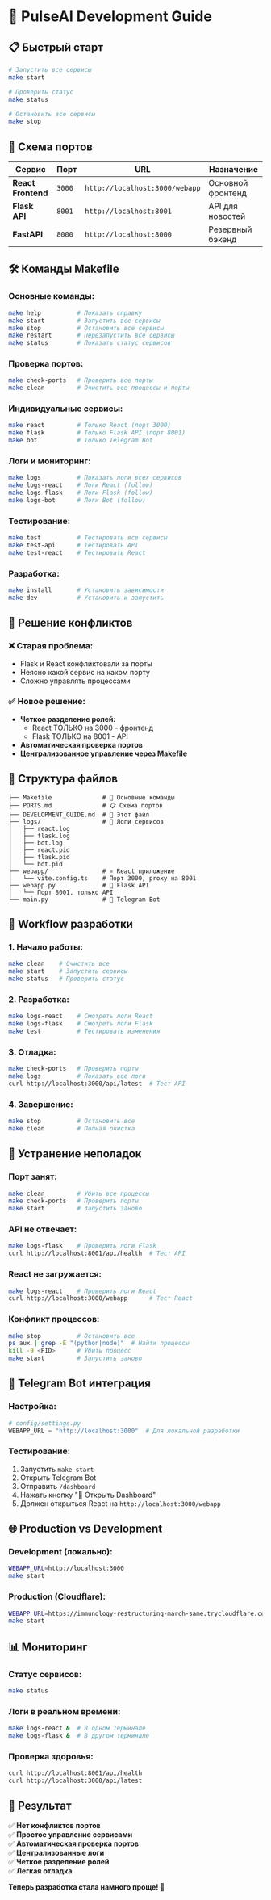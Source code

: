 # 🚀 PulseAI Development Guide

## 📋 **Быстрый старт**

```bash
# Запустить все сервисы
make start

# Проверить статус
make status

# Остановить все сервисы
make stop
```

## 🎯 **Схема портов**

| Сервис | Порт | URL | Назначение |
|--------|------|-----|------------|
| **React Frontend** | `3000` | `http://localhost:3000/webapp` | Основной фронтенд |
| **Flask API** | `8001` | `http://localhost:8001` | API для новостей |
| **FastAPI** | `8000` | `http://localhost:8000` | Резервный бэкенд |

## 🛠 **Команды Makefile**

### Основные команды:
```bash
make help          # Показать справку
make start         # Запустить все сервисы
make stop          # Остановить все сервисы
make restart       # Перезапустить все сервисы
make status        # Показать статус сервисов
```

### Проверка портов:
```bash
make check-ports   # Проверить все порты
make clean         # Очистить все процессы и порты
```

### Индивидуальные сервисы:
```bash
make react         # Только React (порт 3000)
make flask         # Только Flask API (порт 8001)
make bot           # Только Telegram Bot
```

### Логи и мониторинг:
```bash
make logs          # Показать логи всех сервисов
make logs-react    # Логи React (follow)
make logs-flask    # Логи Flask (follow)
make logs-bot      # Логи Bot (follow)
```

### Тестирование:
```bash
make test          # Тестировать все сервисы
make test-api      # Тестировать API
make test-react    # Тестировать React
```

### Разработка:
```bash
make install       # Установить зависимости
make dev           # Установить и запустить
```

## 🔧 **Решение конфликтов**

### ❌ **Старая проблема:**
- Flask и React конфликтовали за порты
- Неясно какой сервис на каком порту
- Сложно управлять процессами

### ✅ **Новое решение:**
- **Четкое разделение ролей:**
  - React ТОЛЬКО на 3000 - фронтенд
  - Flask ТОЛЬКО на 8001 - API
- **Автоматическая проверка портов**
- **Централизованное управление через Makefile**

## 📁 **Структура файлов**

```
├── Makefile              # 🎯 Основные команды
├── PORTS.md              # 📋 Схема портов
├── DEVELOPMENT_GUIDE.md  # 📖 Этот файл
├── logs/                 # 📝 Логи сервисов
│   ├── react.log
│   ├── flask.log
│   ├── bot.log
│   ├── react.pid
│   ├── flask.pid
│   └── bot.pid
├── webapp/               # ⚛️ React приложение
│   └── vite.config.ts    # Порт 3000, proxy на 8001
├── webapp.py             # 🐍 Flask API
│   └── Порт 8001, только API
└── main.py               # 🤖 Telegram Bot
```

## 🔄 **Workflow разработки**

### 1. **Начало работы:**
```bash
make clean    # Очистить все
make start    # Запустить сервисы
make status   # Проверить статус
```

### 2. **Разработка:**
```bash
make logs-react    # Смотреть логи React
make logs-flask    # Смотреть логи Flask
make test          # Тестировать изменения
```

### 3. **Отладка:**
```bash
make check-ports   # Проверить порты
make logs          # Показать все логи
curl http://localhost:3000/api/latest  # Тест API
```

### 4. **Завершение:**
```bash
make stop          # Остановить все
make clean         # Полная очистка
```

## 🚨 **Устранение неполадок**

### Порт занят:
```bash
make clean         # Убить все процессы
make check-ports   # Проверить порты
make start         # Запустить заново
```

### API не отвечает:
```bash
make logs-flask    # Проверить логи Flask
curl http://localhost:8001/api/health  # Тест API
```

### React не загружается:
```bash
make logs-react    # Проверить логи React
curl http://localhost:3000/webapp      # Тест React
```

### Конфликт процессов:
```bash
make stop          # Остановить все
ps aux | grep -E "(python|node)"  # Найти процессы
kill -9 <PID>      # Убить процесс
make start         # Запустить заново
```

## 🎯 **Telegram Bot интеграция**

### Настройка:
```python
# config/settings.py
WEBAPP_URL = "http://localhost:3000"  # Для локальной разработки
```

### Тестирование:
1. Запустить `make start`
2. Открыть Telegram Bot
3. Отправить `/dashboard`
4. Нажать кнопку "📱 Открыть Dashboard"
5. Должен открыться React на `http://localhost:3000/webapp`

## 🌐 **Production vs Development**

### Development (локально):
```bash
WEBAPP_URL=http://localhost:3000
make start
```

### Production (Cloudflare):
```bash
WEBAPP_URL=https://immunology-restructuring-march-same.trycloudflare.com
make start
```

## 📊 **Мониторинг**

### Статус сервисов:
```bash
make status
```

### Логи в реальном времени:
```bash
make logs-react &  # В одном терминале
make logs-flask &  # В другом терминале
```

### Проверка здоровья:
```bash
curl http://localhost:8001/api/health
curl http://localhost:3000/api/latest
```

## 🎉 **Результат**

✅ **Нет конфликтов портов**  
✅ **Простое управление сервисами**  
✅ **Автоматическая проверка портов**  
✅ **Централизованные логи**  
✅ **Четкое разделение ролей**  
✅ **Легкая отладка**  

**Теперь разработка стала намного проще! 🚀**
